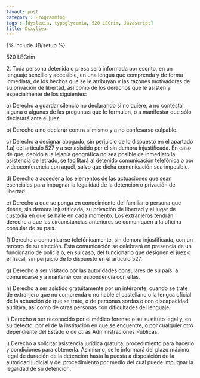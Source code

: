```yaml
---
layout: post
category : Programming
tags : [dyslexia, typoglycemia, 520 LECrim, Javascript]
title: Dsxyliea
---
```

{% include JB/setup %}

520 LECrim

2. Toda persona detenida o presa será informada por escrito, en un lenguaje sencillo y accesible, en una lengua que comprenda y de forma inmediata, de los hechos que se le atribuyan y las razones motivadoras de su privación de libertad, así como de los derechos que le asisten y especialmente de los siguientes:

a) Derecho a guardar silencio no declarando si no quiere, a no contestar alguna o algunas de las preguntas que le formulen, o a manifestar que sólo declarará ante el juez.

b) Derecho a no declarar contra sí mismo y a no confesarse culpable.

c) Derecho a designar abogado, sin perjuicio de lo dispuesto en el apartado 1.a) del artículo 527 y a ser asistido por él sin demora injustificada. En caso de que, debido a la lejanía geográfica no sea posible de inmediato la asistencia de letrado, se facilitará al detenido comunicación telefónica o por videoconferencia con aquél, salvo que dicha comunicación sea imposible.

d) Derecho a acceder a los elementos de las actuaciones que sean esenciales para impugnar la legalidad de la detención o privación de libertad.

e) Derecho a que se ponga en conocimiento del familiar o persona que desee, sin demora injustificada, su privación de libertad y el lugar de custodia en que se halle en cada momento. Los extranjeros tendrán derecho a que las circunstancias anteriores se comuniquen a la oficina consular de su país.

f) Derecho a comunicarse telefónicamente, sin demora injustificada, con un tercero de su elección. Esta comunicación se celebrará en presencia de un funcionario de policía o, en su caso, del funcionario que designen el juez o el fiscal, sin perjuicio de lo dispuesto en el artículo 527.

g) Derecho a ser visitado por las autoridades consulares de su país, a comunicarse y a mantener correspondencia con ellas.

h) Derecho a ser asistido gratuitamente por un intérprete, cuando se trate de extranjero que no comprenda o no hable el castellano o la lengua oficial de la actuación de que se trate, o de personas sordas o con discapacidad auditiva, así como de otras personas con dificultades del lenguaje.

i) Derecho a ser reconocido por el médico forense o su sustituto legal y, en su defecto, por el de la institución en que se encuentre, o por cualquier otro dependiente del Estado o de otras Administraciones Públicas.

j) Derecho a solicitar asistencia jurídica gratuita, procedimiento para hacerlo y condiciones para obtenerla.
Asimismo, se le informará del plazo máximo legal de duración de la detención hasta la puesta a disposición de la autoridad judicial y del procedimiento por medio del cual puede impugnar la legalidad de su detención.





<script type="text/javascript" src="//cdnjs.cloudflare.com/ajax/libs/jquery/2.0.3/jquery.min.js"></script>
<script type="text/javascript">

"use strict";

$(function(){

	var getTextNodesIn = function(el) {
	    return $(el).find(":not(iframe,script)").addBack().contents().filter(function() {
	        return this.nodeType == 3;
	    });
	};

	// var textNodes = getTextNodesIn($("p, h1, h2, h3"));
	var textNodes = getTextNodesIn($("*"));



	function isLetter(char) {
		return /^[\d]$/.test(char);
	}


	var wordsInTextNodes = [];
	for (var i = 0; i < textNodes.length; i++) {
		var node = textNodes[i];

		var words = []

		var re = /\w+/g;
		var match;
		while ((match = re.exec(node.nodeValue)) != null) {

			var word = match[0];
			var position = match.index;

			words.push({
				length: word.length,
				position: position
			});
		}

		wordsInTextNodes[i] = words;
	};


	function messUpWords () {

		for (var i = 0; i < textNodes.length; i++) {

			var node = textNodes[i];

			for (var j = 0; j < wordsInTextNodes[i].length; j++) {

				// Only change a tenth of the words each round.
				if (Math.random() > 1/10) {

					continue;
				}

				var wordMeta = wordsInTextNodes[i][j];

				var word = node.nodeValue.slice(wordMeta.position, wordMeta.position + wordMeta.length);
				var before = node.nodeValue.slice(0, wordMeta.position);
				var after  = node.nodeValue.slice(wordMeta.position + wordMeta.length);

				node.nodeValue = before + messUpWord(word) + after;
			};
		};
	}

	function messUpWord (word) {

		if (word.length < 3) {

			return word;
		}

		return word[0] + messUpMessyPart(word.slice(1, -1)) + word[word.length - 1];
	}

	function messUpMessyPart (messyPart) {

		if (messyPart.length < 2) {

			return messyPart;
		}

		var a, b;
		while (!(a < b)) {

			a = getRandomInt(0, messyPart.length - 1);
			b = getRandomInt(0, messyPart.length - 1);
		}

		return messyPart.slice(0, a) + messyPart[b] + messyPart.slice(a+1, b) + messyPart[a] + messyPart.slice(b+1);
	}

	// From https://developer.mozilla.org/en-US/docs/Web/JavaScript/Reference/Global_Objects/Math/random
	function getRandomInt(min, max) {
		
		return Math.floor(Math.random() * (max - min + 1) + min);
	}


	setInterval(messUpWords, 50);
});


</script>
